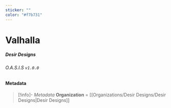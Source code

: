 ```yaml
---
sticker: ""
color: "#f7b731"
---
```

# Valhalla
##### Desir Designs
###### O.A.S.I.S `v1.0.0`


#### Metadata
> [!info]- *Metadata*
> **Organization** = [[Organizations/Desir Designs/Desir Designs|Desir Designs]]
